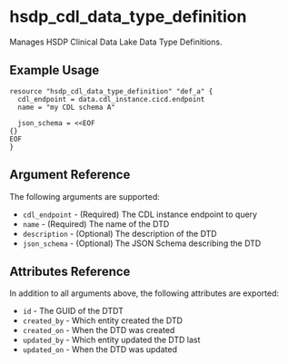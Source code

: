 # hsdp_cdl_data_type_definition

Manages HSDP Clinical Data Lake Data Type Definitions.

## Example Usage

```hcl
resource "hsdp_cdl_data_type_definition" "def_a" {
  cdl_endpoint = data.cdl_instance.cicd.endpoint
  name = "my CDL schema A"
  
  json_schema = <<EOF
{}
EOF
}
```


## Argument Reference

The following arguments are supported:

* `cdl_endpoint` - (Required) The CDL instance endpoint to query
* `name` - (Required) The name of the DTD
* `description` - (Optional) The description of the DTD
* `json_schema` - (Optional) The JSON Schema describing the DTD

## Attributes Reference

In addition to all arguments above, the following attributes are exported:

* `id` - The GUID of the DTDT
* `created_by` - Which entity created the DTD
* `created_on` - When the DTD was created
* `updated_by` - Which entity updated the DTD last
* `updated_on` - When the DTD was updated
